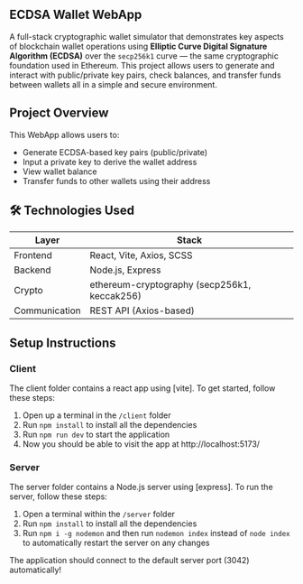 ## ECDSA Wallet WebApp

A full-stack cryptographic wallet simulator that demonstrates key aspects of blockchain wallet operations using **Elliptic Curve Digital Signature Algorithm (ECDSA)** over the `secp256k1` curve — the same cryptographic foundation used in Ethereum.
This project allows users to generate and interact with public/private key pairs, check balances, and transfer funds between wallets all in a simple and secure environment.

## Project Overview

This WebApp allows users to:

- Generate ECDSA-based key pairs (public/private)
- Input a private key to derive the wallet address
- View wallet balance
- Transfer funds to other wallets using their address

## 🛠️ Technologies Used

| Layer        | Stack                                      |
|--------------|---------------------------------------------|
| Frontend     | React, Vite, Axios, SCSS                    |
| Backend      | Node.js, Express                            |
| Crypto       | ethereum-cryptography (secp256k1, keccak256)|
| Communication| REST API (Axios-based)                      |


## Setup Instructions
 
### Client

The client folder contains a react app using [vite]. To get started, follow these steps:

1. Open up a terminal in the `/client` folder
2. Run `npm install` to install all the dependencies
3. Run `npm run dev` to start the application 
4. Now you should be able to visit the app at http://localhost:5173/

### Server

The server folder contains a Node.js server using [express]. To run the server, follow these steps:

1. Open a terminal within the `/server` folder 
2. Run `npm install` to install all the dependencies 
3. Run `npm i -g nodemon` and then run `nodemon index` instead of `node index` to automatically restart the server on any changes

The application should connect to the default server port (3042) automatically!

